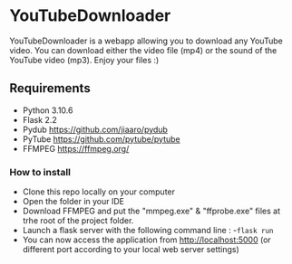 # YouTubeDownloader

YouTubeDownloader is a webapp allowing you to download any YouTube video.
You can download either the video file (mp4) or the sound of the YouTube video (mp3).
Enjoy your files :)

## Requirements

- Python 3.10.6
- Flask 2.2
- Pydub <https://github.com/jiaaro/pydub>
- PyTube <https://github.com/pytube/pytube>
- FFMPEG <https://ffmpeg.org/>

### How to install
- Clone this repo locally on your computer
- Open the folder in your IDE
- Download FFMPEG and put the "mmpeg.exe" & "ffprobe.exe" files at trhe root of the project folder.
- Launch a flask server with the following command line :
  -```flask run```
- You can now access the application from <http://localhost:5000> (or different port according to your local web server settings)
